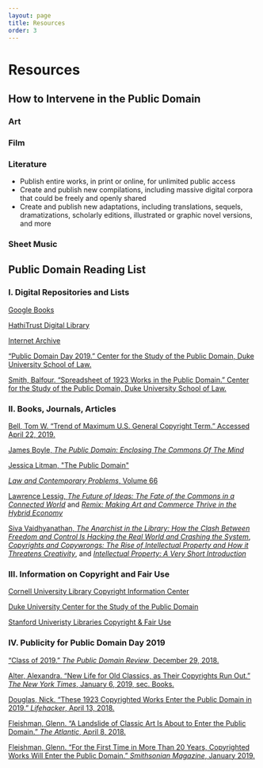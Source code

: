 ```yaml
---
layout: page
title: Resources
order: 3
---
```


# **Resources**

## How to Intervene in the Public Domain

### Art 

### Film

### Literature
* Publish entire works, in print or online, for unlimited public access
* Create and publish new compilations, including massive digital corpora that could be freely and openly shared
* Create and publish new adaptations, including translations, sequels, dramatizations, scholarly editions, illustrated or graphic novel versions, and more

### Sheet Music



## Public Domain Reading List



### I. Digital Repositories and Lists

[Google Books](<https://books.google.com/>)

[HathiTrust Digital Library](<https://www.hathitrust.org/>)

[Internet Archive](<https://archive.org/>)

[“Public Domain Day 2019.” Center for the Study of the Public Domain, Duke University School of Law.](<https://law.duke.edu/cspd/publicdomainday/2019/>)

[Smith, Balfour. “Spreadsheet of 1923 Works in the Public Domain.” Center for the Study of the Public Domain, Duke University School of Law.](<https://law.duke.edu/sites/default/files/images/centers/cspd/pdd2019/1923_works_renewed_update2.xlsx>)



### II. Books, Journals, Articles

[Bell, Tom W. “Trend of Maximum U.S. General Copyright Term.” Accessed April 22, 2019.](<http://www.tomwbell.com/writings/(C)_Term.html.>)

[James Boyle, *The Public Domain: Enclosing The Commons Of The Mind*](<https://www.thepublicdomain.org/enclosing-the-commons-of-the-mind/>)

[Jessica Litman, "The Public Domain"](<https://www.law.duke.edu/pd/papers/litman_background.pdf>)

[*Law and Contemporary Problems*, Volume 66](<https://heinonline.org/HOL/Contents?handle=hein.journals/lcp66&id=1&size=2&index=&collection=journals>) 

[Lawrence Lessig, *The Future of Ideas: The Fate of the Commons in a Connected World*](<http://www.the-future-of-ideas.com/download/lessig_FOI.pdf>) and [*Remix: Making Art and Commerce Thrive in the Hybrid Economy*](<https://archive.org/details/LawrenceLessigRemix>) 

[Siva Vaidhyanathan, *The Anarchist in the Library: How the Clash Between Freedom and Control Is Hacking the Real World and Crashing the System*](<https://books.google.com/books?id=xNk6xpKcAsEC&pg=PR3&lpg=PR3&dq=The+Anarchist+in+the+Library:+How+the+Clash+Between+Freedom+and+Control+Is+Hacking+the+Real+World+and+Crashing+the+System&source=bl&ots=Zf1BEsaWYp&sig=ACfU3U1v2YFUo-tX7VLGVqyLabRHZmSAnw&hl=es&sa=X&ved=2ahUKEwjF_cD49NnhAhXHrFkKHQFUAWAQ6AEwCXoECAkQAQ#v=onepage&q=The%20Anarchist%20in%20the%20Library%3A%20How%20the%20Clash%20Between%20Freedom%20and%20Control%20Is%20Hacking%20the%20Real%20World%20and%20Crashing%20the%20System&f=false>), [*Copyrights and Copywrongs: The Rise of Intellectual Property and How it Threatens Creativity*](<https://books.google.com/books/about/Copyrights_and_Copywrongs.html?id=sGjSY0rRC_wC>), and [*Intellectual Property: A Very Short Introduction*](<http://www.veryshortintroductions.com/view/10.1093/actrade/9780195372779.001.0001/actrade-9780195372779>)  



### III. Information on Copyright and Fair Use

[Cornell University Library Copyright Information Center](<https://copyright.cornell.edu/>)

[Duke University Center for the Study of the Public Domain](<https://law.duke.edu/cspd/>) 

[Stanford Univeristy Libraries Copyright & Fair Use](<https://fairuse.stanford.edu/>)



### IV. Publicity for Public Domain Day 2019

[“Class of 2019.” *The Public Domain Review*, December 29, 2018.](<https://publicdomainreview.org/collections/class-of-2019/>)

[Alter, Alexandra. “New Life for Old Classics, as Their Copyrights Run Out.” *The New York Times*, January 6, 2019, sec. Books.](<https://www.nytimes.com/2018/12/29/books/copyright-extension-literature-public-domain.html>)

[Douglas, Nick. “These 1923 Copyrighted Works Enter the Public Domain in 2019.” *Lifehacker*, April 13, 2018.](<https://lifehacker.com/these-1923-copyrighted-works-enter-the-public-domain-in-1825241296>)

[Fleishman, Glenn. “A Landslide of Classic Art Is About to Enter the Public Domain.” *The Atlantic*, April 8, 2018.](<https://www.theatlantic.com/technology/archive/2018/04/copywritten-so-dont-copy-me/557420/>)

[Fleishman, Glenn. “For the First Time in More Than 20 Years, Copyrighted Works Will Enter the Public Domain.” *Smithsonian Magazine*, January 2019.](<https://www.smithsonianmag.com/arts-culture/first-time-20-years-copyrighted-works-enter-public-domain-180971016/>)


